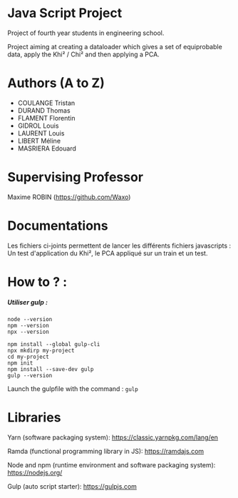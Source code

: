 # Java Script Project
Project of fourth year students in engineering school.

Project aiming at creating a dataloader which gives a set of equiprobable data, apply the Khi² / Chi² and then applying a PCA.

# Authors (A to Z)

- COULANGE Tristan
- DURAND Thomas
- FLAMENT Florentin
- GIDROL Louis
- LAURENT Louis
- LIBERT Méline
- MASRIERA Edouard

# Supervising Professor
Maxime ROBIN (https://github.com/Waxo)

# Documentations

Les fichiers ci-joints permettent de lancer les différents fichiers javascripts : Un test d'application du Khi², le PCA appliqué sur un train et un test. 

# How to ? : 

##### Utiliser gulp : 
```
node --version
npm --version
npx --version

npm install --global gulp-cli
npx mkdirp my-project
cd my-project
npm init
npm install --save-dev gulp
gulp --version
```
Launch the gulpfile with the command : ```gulp```
# Libraries
Yarn (software packaging system):
https://classic.yarnpkg.com/lang/en

Ramda (functional programming library in JS):
https://ramdajs.com 

Node and npm (runtime environment and software packaging system):
https://nodejs.org/

Gulp (auto script starter):
https://gulpjs.com
